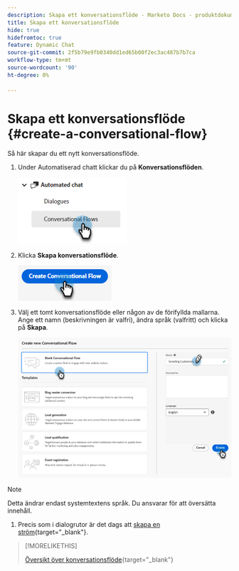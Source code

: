 ```yaml
---
description: Skapa ett konversationsflöde - Marketo Docs - produktdokumentation
title: Skapa ett konversationsflöde
hide: true
hidefromtoc: true
feature: Dynamic Chat
source-git-commit: 2f5b79e9fb0340dd1ed65b00f2ec3ac487b7b7ca
workflow-type: tm+mt
source-wordcount: '90'
ht-degree: 0%

---
```


# Skapa ett konversationsflöde {#create-a-conversational-flow}

Så här skapar du ett nytt konversationsflöde.

1. Under Automatiserad chatt klickar du på **Konversationsflöden**.

   ![](assets/create-a-conversational-flow-1.png)

1. Klicka **Skapa konversationsflöde**.

   ![](assets/create-a-conversational-flow-2.png)

1. Välj ett tomt konversationsflöde eller någon av de förifyllda mallarna. Ange ett namn (beskrivningen är valfri), ändra språk (valfritt) och klicka på **Skapa**.

   ![](assets/create-a-conversational-flow-3.png)

>[!NOTE]
>
>Detta ändrar endast systemtextens språk. Du ansvarar för att översätta innehåll.

1. Precis som i dialogrutor är det dags att [skapa en ström](/help/marketo/product-docs/demand-generation/dynamic-chat-two/automated-chat/stream-designer.md#create-a-stream){target="_blank"}.

>[!MORELIKETHIS]
>
>[Översikt över konversationsflöde](/help/marketo/product-docs/demand-generation/dynamic-chat-two/automated-chat/conversational-flow-overview.md){target="_blank"}
